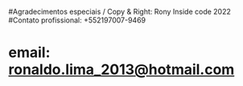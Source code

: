 #Agradecimentos especiais / Copy & Right: Rony Inside code 2022
#Contato profissional: +552197007-9469
# email: ronaldo.lima_2013@hotmail.com
